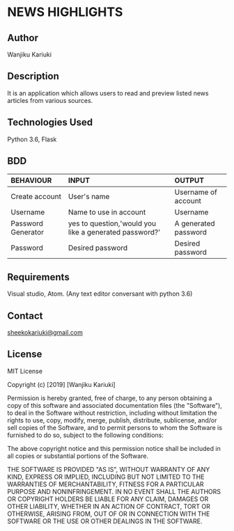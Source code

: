 # NEWS HIGHLIGHTS

## Author

Wanjiku Kariuki

## Description
It is an application which allows users to read and preview listed news articles from various sources.

## Technologies Used

Python 3.6, Flask

## BDD

| BEHAVIOUR    | INPUT   |  OUTPUT |
| :------------- | :------------- | :--------------- |
| Create account | User's name  | Username of account |
| Username | Name to use in account  | Username |
| Password Generator | yes to question,'would you like a generated password?' | A generated password |
| Password | Desired password | Desired password |


## Requirements

Visual studio, Atom.
(Any text editor conversant with python 3.6)

## Contact

sheekokariuki@gmail.com

## License
 
MIT License

Copyright (c) [2019] [Wanjiku Kariuki]

Permission is hereby granted, free of charge, to any person obtaining a copy
of this software and associated documentation files (the "Software"), to deal
in the Software without restriction, including without limitation the rights
to use, copy, modify, merge, publish, distribute, sublicense, and/or sell
copies of the Software, and to permit persons to whom the Software is
furnished to do so, subject to the following conditions:

The above copyright notice and this permission notice shall be included in all
copies or substantial portions of the Software.

THE SOFTWARE IS PROVIDED "AS IS", WITHOUT WARRANTY OF ANY KIND, EXPRESS OR
IMPLIED, INCLUDING BUT NOT LIMITED TO THE WARRANTIES OF MERCHANTABILITY,
FITNESS FOR A PARTICULAR PURPOSE AND NONINFRINGEMENT. IN NO EVENT SHALL THE
AUTHORS OR COPYRIGHT HOLDERS BE LIABLE FOR ANY CLAIM, DAMAGES OR OTHER
LIABILITY, WHETHER IN AN ACTION OF CONTRACT, TORT OR OTHERWISE, ARISING FROM,
OUT OF OR IN CONNECTION WITH THE SOFTWARE OR THE USE OR OTHER DEALINGS IN THE
SOFTWARE.